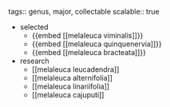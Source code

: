 tags:: genus, major, collectable
scalable:: true

- selected
	- {{embed [[melaleuca viminalis]]}}
	- {{embed [[melaleuca quinquenervia]]}}
	- {{embed [[melaleuca bracteata]]}}
- research
	- [[melaleuca leucadendra]]
	- [[melaleuca alternifolia]]
	- [[melaleuca linariifolia]]
	- [[melaleuca cajuputi]]